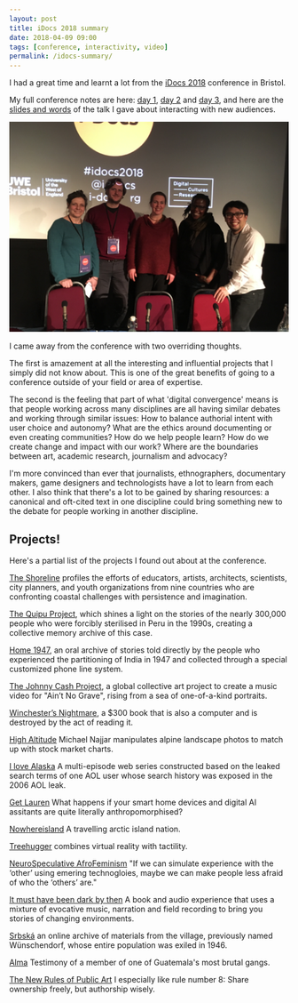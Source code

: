```yaml
---
layout: post
title: iDocs 2018 summary
date: 2018-04-09 09:00
tags: [conference, interactivity, video]
permalink: /idocs-summary/
---
```


I had a great time and learnt a lot from the [iDocs 2018](https://idocs2018.dcrc.org.uk/) conference in Bristol.

My full conference notes are here: [day 1](/idocs-day-1/), [day 2](/idocs-day-2/) and [day 3](/idocs-day-3/), and here are the [slides and words](/new-audiences/) of the talk I gave about interacting with new audiences. 

![](/images/i-docs/idocs.JPG)

I came away from the conference with two overriding thoughts. 

The first is amazement at all the interesting and influential projects that I simply did not know about. This is one of the great benefits of going to a conference outside of your field or area of expertise. 

The second is the feeling that part of what 'digital convergence' means is that people working across many disciplines are all having similar debates and working through similar issues: How to balance authorial intent with user choice and autonomy? What are the ethics around documenting or even creating communities? How do we help people learn? How do we create change and impact with our work? Where are the boundaries between art, academic research, journalism and advocacy?

I'm more convinced than ever that journalists, ethnographers, documentary makers, game designers and technologists have a lot to learn from each other. I also think that there's a lot to be gained by sharing  resources: a canonical and oft-cited text in one discipline could bring something new to the debate for people working in another discipline.

## Projects!

Here's a partial list of the projects I found out about at the conference.

[The Shoreline](http://theshorelineproject.org/) profiles the efforts of educators, artists, architects, scientists, city planners, and youth organizations from nine countries who are confronting coastal challenges with persistence and imagination.

[The Quipu Project](https://interactive.quipu-project.com), which shines a light on the stories of the nearly 300,000 people who were forcibly sterilised in Peru in the 1990s, creating a collective memory archive of this case. 

[Home 1947](https://home1947.com), an oral archive of stories told directly by the people who experienced the partitioning of India in 1947 and collected through a special customized phone line system.

[The Johnny Cash Project](http://www.thejohnnycashproject.com/), a global collective art project to create a music video for "Ain’t No Grave", rising from a sea of one-of-a-kind portraits.

[Winchester’s Nightmare](https://nickm.com/if/winchester.html), a $300 book that is also a computer and is destroyed by the act of reading it.

[High Altitude](http://www.michaelnajjar.com/artworks/high-altitude#1) Michael Najjar manipulates alpine landscape photos to match up with stock market charts.

[I love Alaska](https://www.youtube.com/watch?v=c-SOCGdPyNU) A multi-episode web series constructed based on the leaked search terms of one AOL user whose search history was exposed in the 2006 AOL leak.

[Get Lauren](http://lauren-mccarthy.com/LAUREN) What happens if your smart home devices and digital AI assitants are quite literally anthropomorphised?

[Nowhereisland](http://nowhereisland.org/) A travelling arctic island nation.  

[Treehugger](https://vimeo.com/200977502) combines virtual reality with tactility.

[NeuroSpeculative AfroFeminism](http://www.hyphen-labs.com/nsaf.html) "If we can simulate experience with the ‘other’ using emering technogloies, maybe we can make people less afraid of who the ‘others’ are."

[It must have been dark by then](https://ambientlit.com/index.php/it-must-have-been-dark-by-then/) A book and audio experience that uses a mixture of evocative music, narration and field recording to bring you stories of changing environments.

[Srbská](http://www.srbska.org/about) an online archive of materials from the village, previously named Wünschendorf, whose entire population was exiled in 1946.

[Alma](http://alma.arte.tv/en/) Testimony of a member of one of Guatemala's most brutal gangs.

[The New Rules of Public Art](https://studiotosituation.files.wordpress.com/2015/01/the_new_rule_of_public_art.pdf) I especially like rule number 8: Share ownership freely, but authorship wisely.